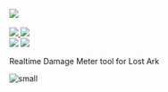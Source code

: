 <p>
  <img src="https://user-images.githubusercontent.com/29287377/170220154-a521b32b-6727-422b-bf69-01b4faaa31da.png" />
  
  <br />
  <br />
  
  <a href="https://github.com/karaeren/loa-details/releases/latest">
    <img src="https://img.shields.io/github/downloads/karaeren/loa-details/total?style=for-the-badge" />
  </a>
  <a href="https://discord.gg/yQmN76dnud">
    <img src="https://img.shields.io/discord/978304863303770113?color=%235865F2&label=Discord&style=for-the-badge" />
  </a>
  
  <br />
  
  <img src="https://img.shields.io/github/package-json/v/karaeren/loa-details?style=flat-square" />
  <img src="https://img.shields.io/github/license/karaeren/loa-details?style=flat-square" />
</p>

<p>Realtime Damage Meter tool for Lost Ark</p>

![small](https://user-images.githubusercontent.com/29287377/173195460-cf8da1b4-abfa-4ed3-8dec-648eb1ffaf87.png)
